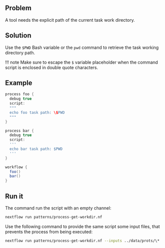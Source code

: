 ## Problem 

A tool needs the explicit path of the current task work directory.

## Solution 

Use the `$PWD` Bash variable or the `pwd` command to retrieve the task working directory path.

!!! note
    Make sure to escape the `$` variable placeholder when the command script is enclosed in double quote characters.

## Example 

```groovy
process foo {
  debug true
  script:
  """
  echo foo task path: \$PWD
  """ 
}

process bar {
  debug true
  script:
  '''
  echo bar task path: $PWD
  ''' 
}

workflow {
  foo()
  bar()
}
```

## Run it 

The command run the script with an empty channel: 

```bash
nextflow run patterns/process-get-workdir.nf
```

Use the following command to provide the same script
some input files, that prevents the process from being executed: 

```bash
nextflow run patterns/process-get-workdir.nf --inputs ../data/prots/\*
```
